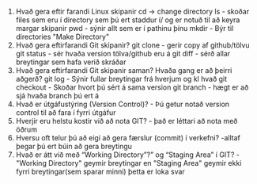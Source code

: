 
1. Hvað gera eftir farandi Linux skipanir
cd -> change directory
ls - skoðar files sem eru í directory sem þú ert staddur í/ og er notuð til að keyra margar skipanir
pwd - sýnir allt sem er í pathinu þínu
mkdir - Býr til directories "Make Directory"
2. Hvað gera eftirfarandi Git skipanir?
git clone - gerir copy af github/tölvu
git status - sér hvaða version tölva/github eru á 
git diff - sérð allar breytingar sem hafa verið skráðar
3. Hvað gera eftirfarandi Git skipanir saman? Hvaða gang er að þeirri aðgerð?
git log - Sýnir fullar breytingar frá hverjum og kl hvað 
git checkout - Skoðar hvort þú sért á sama version
git branch - hægt er að sjá hvaða branch þú ert á
4. Hvað er útgáfustýring (Version Control)? - Þú getur notað version control til að fara í fyrri útgáfur
5. Hverjir eru helstu kostir við að nota GIT? - það er léttari að nota með öðrum
6. Hversu oft telur þú að eigi að gera færslur (commit) í verkefni? -alltaf þegar þú ert búin að gera breytingu
7. Hvað er átt við með “Working Directory”?” og “Staging Area” í GIT? - "Working Directory" geymir breytingar en "Staging Area" geymir ekki fyrri breytingar(sem sparar minni)
þetta er loka svar
